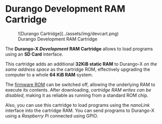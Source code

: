 # Durango Development RAM Cartridge

<figure markdown>
![Durango Cartridge](../assets/img/devcart.png)
<figcaption>Durango Development RAM Cartridge</figcaption>
</figure>

The **Durango-X _Development_ RAM Cartridge** allows to load programs using an **SD Card** interface.

This cartridge adds an additional **32KiB static RAM** to Durango-X _on the same address space_ as the cartridge ROM, effectively upgrading the computer to a whole **64 KiB RAM** system.

The [firmware ROM]() can be switched off, allowing the underlying RAM to execute its contents. After downloading, _cartridge RAM writes can be disabled_, making it as reliable as running from a standard ROM chip.

Also, you can use this cartridge to load programs using the _nanoLink_ interface into the cartridge RAM. You can send programs to Durango-X using a _Raspberry Pi_ connected using GPIO.
